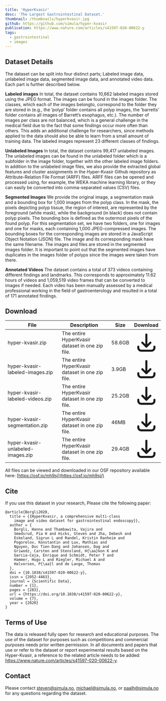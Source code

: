```yaml
---
title: 'HyperKvasir'
desc: 'The Largest Gastrointestinal Dataset.'
thumbnail: /thumbnails/hyperkvasir.jpg
github: https://github.com/simula/hyper-kvasir
publication: https://www.nature.com/articles/s41597-020-00622-y
tags:
  - gastrointestinal
  - images
---
```


## Dataset Details
The dataset can be split into four distinct parts; Labeled image data, unlabeled image data, segmented image data, and annotated video data. Each part is further described below.

**Labeled images** In total, the dataset contains 10,662 labeled images stored using the JPEG format. The images can be found in the images folder. The classes, which each of the images belongto, correspond to the folder they are stored in (e.g., the ’polyp’ folder contains all polyp images, the ’barretts’ folder contains all images of Barrett’s esophagus, etc.). The number of images per class are not balanced, which is a general challenge in the medical field due to the fact that some findings occur more often than others. This adds an additional challenge for researchers, since methods applied to the data should also be able to learn from a small amount of training data. The labeled images represent 23 different classes of findings.

**Unlabeled Images** In total, the dataset contains 99,417 unlabeled images. The unlabeled images can be found in the unlabeled folder which is a subfolder in the image folder, together with the other labeled image folders. In addition to the unlabeled image files, we also provide the extracted global features and cluster assignments in the Hyper-Kvasir Github repository as Attribute-Relation File Format (ARFF) files. ARFF files can be opened and processed using, for example, the WEKA machine learning library, or they can easily be converted into comma-separated values (CSV) files.

**Segmented Images** We provide the original image, a segmentation mask and a bounding box for 1,000 images from the polyp class. In the mask, the pixels depicting polyp tissue, the region of interest, are represented by the foreground (white mask), while the background (in black) does not contain polyp pixels. The bounding box is defined as the outermost pixels of the found polyp. For this segmentation set, we have two folders, one for images and one for masks, each containing 1,000 JPEG-compressed images. The bounding boxes for the corresponding images are stored in a JavaScript Object Notation (JSON) file. The image and its corresponding mask have the same filename. The images and files are stored in the segmented images folder. It is important to point out that the segmented images have duplicates in the images folder of polyps since the images were taken from there.

**Annotated Videos** The dataset contains a total of 373 videos containing different findings and landmarks. This corresponds to approximately 11.62 hours of videos and 1,059,519 video frames that can be converted to images if needed. Each video has been manually assessed by a medical professional working in the field of gastroenterology and resulted in a total of 171 annotated findings.

## Download
| File | Description | Size | Download
| --- | --- | --- | :---: |
| hyper-kvasir.zip  | The entire HyperKvasir dataset in one zip file. | 58.6GB |  [<svg xmlns="http://www.w3.org/2000/svg" class="h-6 w-6 m-0 inline-block" fill="none" viewBox="0 0 24 24" stroke="currentColor"><path stroke-linecap="round" stroke-linejoin="round" stroke-width="2" d="M4 16v1a3 3 0 003 3h10a3 3 0 003-3v-1m-4-4l-4 4m0 0l-4-4m4 4V4" /></svg>](https://datasets.simula.no/downloads/hyper-kvasir/hyper-kvasir.zip) |
| hyper-kvasir-labeled-images.zip  | The entire HyperKvasir dataset in one zip file. | 3.9GB |  [<svg xmlns="http://www.w3.org/2000/svg" class="h-6 w-6 m-0 inline-block" fill="none" viewBox="0 0 24 24" stroke="currentColor"><path stroke-linecap="round" stroke-linejoin="round" stroke-width="2" d="M4 16v1a3 3 0 003 3h10a3 3 0 003-3v-1m-4-4l-4 4m0 0l-4-4m4 4V4" /></svg>](https://datasets.simula.no/downloads/hyper-kvasir/hyper-kvasir-labeled-images.zip) |
| hyper-kvasir-labeled-videos.zip  | The entire HyperKvasir dataset in one zip file. | 25.2GB |  [<svg xmlns="http://www.w3.org/2000/svg" class="h-6 w-6 m-0 inline-block" fill="none" viewBox="0 0 24 24" stroke="currentColor"><path stroke-linecap="round" stroke-linejoin="round" stroke-width="2" d="M4 16v1a3 3 0 003 3h10a3 3 0 003-3v-1m-4-4l-4 4m0 0l-4-4m4 4V4" /></svg>](https://datasets.simula.no/downloads/hyper-kvasir/hyper-kvasir-videos.zip) |
| hyper-kvasir-segmentation.zip  | The entire HyperKvasir dataset in one zip file. | 46MB |  [<svg xmlns="http://www.w3.org/2000/svg" class="h-6 w-6 m-0 inline-block" fill="none" viewBox="0 0 24 24" stroke="currentColor"><path stroke-linecap="round" stroke-linejoin="round" stroke-width="2" d="M4 16v1a3 3 0 003 3h10a3 3 0 003-3v-1m-4-4l-4 4m0 0l-4-4m4 4V4" /></svg>](https://datasets.simula.no/downloads/hyper-kvasir/hyper-kvasir-segmented-images.zip) |
| hyper-kvasir-unlabeled-images.zip  | The entire HyperKvasir dataset in one zip file. | 29.4GB |  [<svg xmlns="http://www.w3.org/2000/svg" class="h-6 w-6 m-0 inline-block" fill="none" viewBox="0 0 24 24" stroke="currentColor"><path stroke-linecap="round" stroke-linejoin="round" stroke-width="2" d="M4 16v1a3 3 0 003 3h10a3 3 0 003-3v-1m-4-4l-4 4m0 0l-4-4m4 4V4" /></svg>](https://datasets.simula.no/downloads/hyper-kvasir/hyper-kvasir-unlabeled-images.zip) |

All files can be viewed and downloaded in our OSF repository available here: [https://osf.io/mh9sj](https://osf.io/mh9sj/)

## Cite
If you use this dataset in your research, Please cite the following paper: 

    @article{Borgli2020,
      title = {{HyperKvasir, a comprehensive multi-class
        image and video dataset for gastrointestinal endoscopy}},
      author = {
        Borgli, Hanna and Thambawita, Vajira and
        Smedsrud, Pia H and Hicks, Steven and Jha, Debesh and
        Eskeland, Sigrun L and Randel, Kristin Ranheim and
        Pogorelov, Konstantin and Lux, Mathias and
        Nguyen, Duc Tien Dang and Johansen, Dag and
        Griwodz, Carsten and Stensland, H{\aa}kon K and
        Garcia-Ceja, Enrique and Schmidt, Peter T and
        Hammer, Hugo L and Riegler, Michael A and
        Halvorsen, P{\aa}l and de Lange, Thomas
      },
      doi = {10.1038/s41597-020-00622-y},
      issn = {2052-4463},
      journal = {Scientific Data},
      number = {1},
      pages = {283},
      url = {https://doi.org/10.1038/s41597-020-00622-y},
      volume = {7},
      year = {2020}
    }

## Terms of Use
The data is released fully open for research and educational purposes. The use of the dataset for purposes such as competitions and commercial purposes needs prior written permission. In all documents and papers that use or refer to the dataset or report experimental results based on the Hyper-Kvasir, a reference to the related article needs to be added: https://www.nature.com/articles/s41597-020-00622-y.

## Contact
Please contact steven@simula.no, michael@simula.no, or paalh@simula.no for any questions regarding the dataset.
